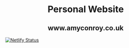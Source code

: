 <h1 align="center"> Personal Website </h1>
<h2 align= "center"> www.amyconroy.co.uk </h2>

[![Netlify Status](https://api.netlify.com/api/v1/badges/c398bad3-d323-4315-86c3-6bc79bbc5022/deploy-status)](https://app.netlify.com/sites/amy-conroy/deploys)

